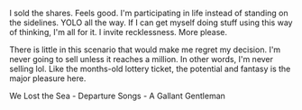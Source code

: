 I sold the shares. Feels good. I'm participating in life instead of standing on the sidelines. YOLO all the way. If I can get myself doing stuff using this way of thinking, I'm all for it. I invite recklessness. More please.

There is little in this scenario that would make me regret my decision. I'm never going to sell unless it reaches a million. In other words, I'm never selling lol. Like the months-old lottery ticket, the potential and fantasy is the major pleasure here.

We Lost the Sea - Departure Songs - A Gallant Gentleman
